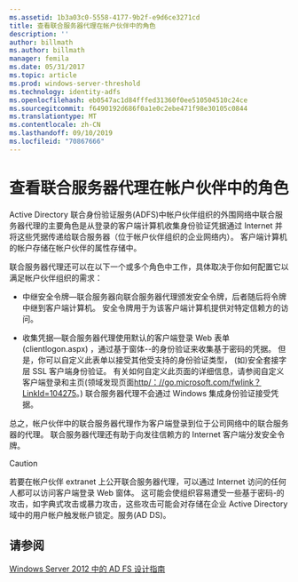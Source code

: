 ```yaml
---
ms.assetid: 1b3a03c0-5558-4177-9b2f-e9d6ce3271cd
title: 查看联合服务器代理在帐户伙伴中的角色
description: ''
author: billmath
ms.author: billmath
manager: femila
ms.date: 05/31/2017
ms.topic: article
ms.prod: windows-server-threshold
ms.technology: identity-adfs
ms.openlocfilehash: eb0547ac1d84fffed31360f0ee510504510c24ce
ms.sourcegitcommit: f6490192d686f0a1e0c2ebe471f98e30105c0844
ms.translationtype: MT
ms.contentlocale: zh-CN
ms.lasthandoff: 09/10/2019
ms.locfileid: "70867666"
---
```

# <a name="review-the-role-of-the-federation-server-proxy-in-the-account-partner"></a>查看联合服务器代理在帐户伙伴中的角色

Active Directory 联合身份验证服务\(ADFS\)中帐户伙伴组织的外围网络中联合服务器代理的主要角色是从登录的客户端计算机收集身份验证凭据通过 Internet 并将这些凭据传递给联合服务器（位于帐户伙伴组织的企业网络内）。 客户端计算机的帐户存储在帐户伙伴的属性存储中。  
  
联合服务器代理还可以在以下一个或多个角色中工作，具体取决于你如何配置它以满足帐户伙伴组织的需求：  
  
-   中继安全令牌—联合服务器向联合服务器代理颁发安全令牌，后者随后将令牌中继到客户端计算机。 安全令牌用于为该客户端计算机提供对特定信赖方的访问。  
  
-   收集凭据—联合服务器代理使用默认的客户端登录 Web 表单\(clientlogon.aspx\) ，通过基于窗体\-\-的身份验证来收集基于密码的凭据。 但是，你可以自定义此表单以接受其他受支持的身份验证类型， \(如\)安全套接字层 SSL 客户端身份验证。 有关如何自定义此页面的详细信息，请参阅自定义客户端登录和主页\(领域发现页面[http\/：\/\/go.microsoft.com\/fwlink？LinkId\=104275](https://go.microsoft.com/fwlink/?LinkId=104275)。\) 联合服务器代理不会通过 Windows 集成身份验证接受凭据。  
  
总之，帐户伙伴中的联合服务器代理作为客户端登录到位于公司网络中的联合服务器的代理。 联合服务器代理还有助于向发往信赖方的 Internet 客户端分发安全令牌。  
  
> [!CAUTION]  
> 若要在帐户伙伴 extranet 上公开联合服务器代理，可以通过 Internet 访问的任何人都可以访问客户端登录 Web 窗体。 这可能会使组织容易遭受一些基于密码\-的攻击，如字典式攻击或暴力攻击，这些攻击可能会对存储在企业 Active Directory 域中的用户帐户触发帐户锁定。服务\(AD DS\)。  
  

## <a name="see-also"></a>请参阅
[Windows Server 2012 中的 AD FS 设计指南](AD-FS-Design-Guide-in-Windows-Server-2012.md)
